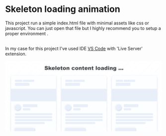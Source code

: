 # Skeleton loading animation

This project run a simple index.html file with minimal assets like css or javascript. You can just open that file but I highly recommend you to setup a proper environment . <br /> <br /> 

In my case for this project I've used IDE [VS Code](https://code.visualstudio.com/) with 'Live Server' extension.


![image alt](https://github.com/fusion-git/Skeleton-loading-animation/blob/bbe2724294d5899be00fa3644738c33992d9d2ff/Screenshot.png)
